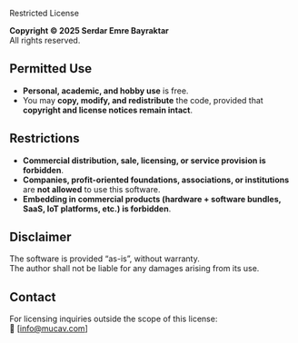 Restricted License

**Copyright © 2025 Serdar Emre Bayraktar**  
All rights reserved.

## Permitted Use
- **Personal, academic, and hobby use** is free.  
- You may **copy, modify, and redistribute** the code, provided that  
  **copyright and license notices remain intact**.

## Restrictions
- **Commercial distribution, sale, licensing, or service provision is forbidden**.  
- **Companies, profit-oriented foundations, associations, or institutions** are **not allowed** to use this software.  
- **Embedding in commercial products (hardware + software bundles, SaaS, IoT platforms, etc.) is forbidden**.

## Disclaimer
The software is provided “as-is”, without warranty.  
The author shall not be liable for any damages arising from its use.

## Contact
For licensing inquiries outside the scope of this license:  
📧 [info@mucav.com]
